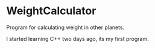 # WeightCalculator
Program for calculating weight in other planets.

I started learning C++ two days ago, its my first program.  
